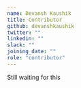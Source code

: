 ```yaml
---
name: Devansh Kaushik
title: Contributor
github: devanshkaushik
twitter: ""
linkedin: ""
slack: ""
joining_date: ""
role: "contributor"
---
```


Still waiting for this
